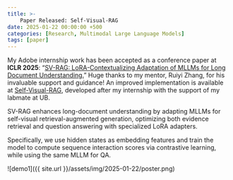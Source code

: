 ```yaml
---
title: >-
    Paper Released: Self-Visual-RAG
date: 2025-01-22 00:00:00 +500
categories: [Research, Multimodal Large Language Models]
tags: [paper]
---
```


My Adobe internship work has been accepted as a conference paper at **ICLR 2025**: “[SV-RAG: LoRA-Contextualizing Adaptation of MLLMs for Long Document Understanding.](https://openreview.net/forum?id=FDaHjwInXO)” Huge thanks to my mentor, Ruiyi Zhang, for his invaluable support and guidance! An improved implementation is available at [Self-Visual-RAG](https://github.com/puar-playground/Self-Visual-RAG), developed after my internship with the support of my labmate at UB.

SV-RAG enhances long-document understanding by adapting MLLMs for self-visual retrieval-augmented generation, optimizing both evidence retrieval and question answering with specialized LoRA adapters.

Specifically, we use hidden states as embedding features and train the model to compute sequence interaction scores via contrastive learning, while using the same MLLM for QA.

![demo1]({{ site.url }}/assets/img/2025-01-22/poster.png)